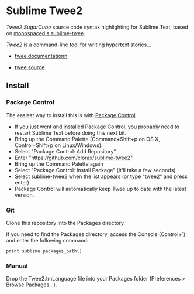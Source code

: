 Sublime Twee2
=============

*Twee2* *SugarCube* source code syntax highlighting for Sublime Text, based on [monospaced's sublime-twee](https://github.com/monospaced/sublime-twee).

*Twee2* is a command-line tool for writing hypertext stories…

* [twee documentationn](http://gimcrackd.com/etc/doc/)

* [twee source](https://github.com/tweecode/twee)

## Install

### Package Control

The easiest way to install this is with [Package Control](https://packagecontrol.io/).

* If you just went and installed Package Control, you probably need to restart Sublime Text before doing this next bit.
* Bring up the Command Palette (Command+Shift+p on OS X, Control+Shift+p on Linux/Windows).
* Select "Package Control: Add Repository"
* Enter "https://github.com/clorax/sublime-twee2"
* Bring up the Command Palette again
* Select "Package Control: Install Package" (it'll take a few seconds)
* Select sublime-twee2 when the list appears (or type "twee2" and press enter)
* Package Control will automatically keep Twee up to date with the latest version.

### Git

Clone this repository into the Packages directory.

If you need to find the Packages directory, access the Console (Control+`) and enter the following command:

    print sublime.packages_path()

### Manual

Drop the Twee2.tmLanguage file into your Packages folder (Preferences > Browse Packages…).
